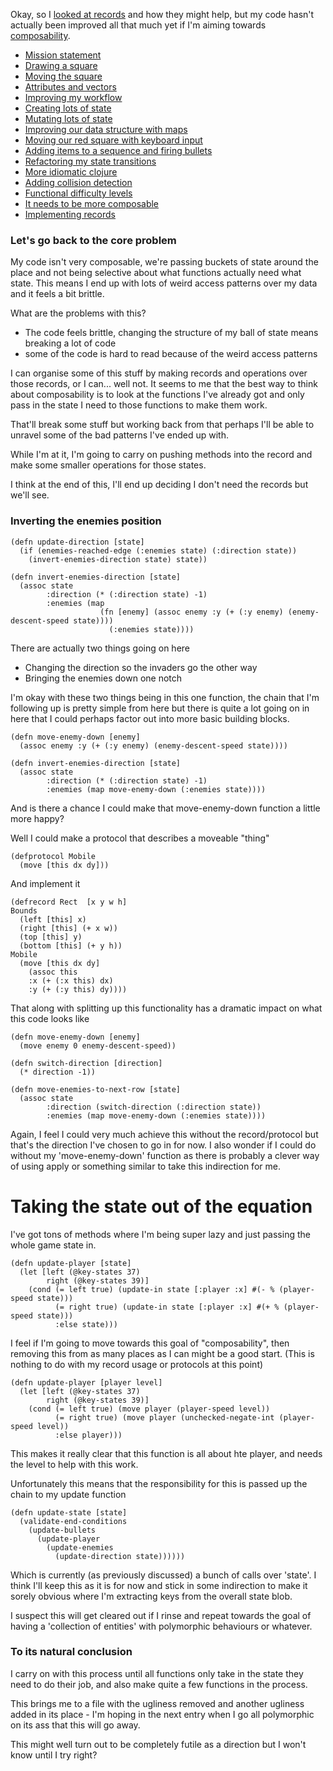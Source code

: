 Okay, so I [looked at records](/entries/learn-functional-programming-with-me---implementing-records.html) and how they might help, but my code hasn't actually been improved all that much yet if I'm aiming towards [composability](/entries/learn-functional-programming-with-me---but-rob,-it-needs-to-be-more-composable.html).

- [Mission statement](/entries/learn-functional-programming-with-me---a-mission-statement.html)
- [Drawing a square](/entries/learn-functional-programming-with-me---drawing-a-square.html)
- [Moving the square](/entries/learn-functional-programming-with-me---moving-the-square.html)
- [Attributes and vectors](/entries/learn-functional-programming-with-me---attributes-and-vectors.html)
- [Improving my workflow](/entries/learn-functional-programming-with-me---improving-my-workflow.html)
- [Creating lots of state](/entries/learn-functional-programming-with-me---adding-lots-more-state.html)
- [Mutating lots of state](/entries/learn-functional-programming-with-me---mutating-lots-of-state.html)
- [Improving our data structure with maps](/entries/learn-functional-programming-with-me---improving-our-data-structure-with-maps.html)
- [Moving our red square with keyboard input](/entries/learn-functional-programming-with-me---keyboard-input-for-our-red-square.html)
- [Adding items to a sequence and firing bullets](/entries/learn-functional-programming-with-me---adding-items-to-a-sequence.html)
- [Refactoring my state transitions](/entries/learn-functional-programming-with-me---refactoring-my-state-transitions.html)
- [More idiomatic clojure](/learn-functional-programming-with-me---more-idiomatic-clojure.html)
- [Adding collision detection](/entries/learn-functional-programming-with-me---adding-collision-detection-to-the-game.html)
- [Functional difficulty levels](/entries/learn-functional-programming-with-me---functional-difficulty-levels.html)
- [It needs to be more composable](/entries/learn-functional-programming-with-me---but-rob,-it-needs-to-be-more-composable.html)
- [Implementing records](/entries/learn-functional-programming-with-me---implementing-records.html)

### Let's go back to the core problem

My code isn't very composable, we're passing buckets of state around the place and not being selective about what functions actually need what state. This means I end up with lots of weird access patterns over my data and it feels a bit brittle.

What are the problems with this?

- The code feels brittle, changing the structure of my ball of state means breaking a lot of code
- some of the code is hard to read because of the weird access patterns

I can organise some of this stuff by making records and operations over those records, or I can... well not. It seems to me that the best way to think about composability is to look at the functions I've already got and only pass in the state I need to those functions to make them work.

That'll break some stuff but working back from that perhaps I'll be able to unravel some of the bad patterns I've ended up with.

While I'm at it, I'm going to carry on pushing methods into the record and make some smaller operations for those states.

I think at the end of this, I'll end up deciding I don't need the records but we'll see.

### Inverting the enemies position

    (defn update-direction [state]
      (if (enemies-reached-edge (:enemies state) (:direction state))
        (invert-enemies-direction state) state))

    (defn invert-enemies-direction [state]
      (assoc state 
            :direction (* (:direction state) -1)
            :enemies (map 
                        (fn [enemy] (assoc enemy :y (+ (:y enemy) (enemy-descent-speed state))))
                          (:enemies state))))


There are actually two things going on here

- Changing the direction so the invaders go the other way
- Bringing the enemies down one notch

I'm okay with these two things being in this one function, the chain that I'm following up is pretty simple from here but there is quite a lot going on in here that I could perhaps factor out into more basic building blocks.

    (defn move-enemy-down [enemy] 
      (assoc enemy :y (+ (:y enemy) (enemy-descent-speed state))))

    (defn invert-enemies-direction [state]
      (assoc state 
            :direction (* (:direction state) -1)
            :enemies (map move-enemy-down (:enemies state))))

And is there a chance I could make that move-enemy-down function a little more happy?

Well I could make a protocol that describes a moveable "thing"

    (defprotocol Mobile
      (move [this dx dy]))

And implement it 

    (defrecord Rect  [x y w h]
    Bounds
      (left [this] x)
      (right [this] (+ x w))
      (top [this] y)
      (bottom [this] (+ y h))
    Mobile
      (move [this dx dy]
        (assoc this 
        :x (+ (:x this) dx)
        :y (+ (:y this) dy))))


That along with splitting up this functionality has a dramatic impact on what this code looks like

    (defn move-enemy-down [enemy] 
      (move enemy 0 enemy-descent-speed))

    (defn switch-direction [direction]
      (* direction -1))

    (defn move-enemies-to-next-row [state]
      (assoc state 
            :direction (switch-direction (:direction state))
            :enemies (map move-enemy-down (:enemies state))))


Again, I feel I could very much achieve this without the record/protocol but that's the direction I've chosen to go in for now. I also wonder if I could do without my 'move-enemy-down' function as there is probably a clever way of using apply or something similar to take this indirection for me.


# Taking the state out of the equation

I've got tons of methods where I'm being super lazy and  just passing the whole game state in.

    (defn update-player [state]
      (let [left (@key-states 37)
            right (@key-states 39)]
        (cond (= left true) (update-in state [:player :x] #(- % (player-speed state)))
              (= right true) (update-in state [:player :x] #(+ % (player-speed state)))
              :else state)))

I feel if I'm going to move towards this goal of "composability", then removing this from as many places as I can might be a good start. (This is nothing to do with my record usage or protocols at this point)

    (defn update-player [player level]
      (let [left (@key-states 37)
            right (@key-states 39)]
        (cond (= left true) (move player (player-speed level))
              (= right true) (move player (unchecked-negate-int (player-speed level))
              :else player)))

This makes it really clear that this function is all about hte player, and needs the level to help with this work.

Unfortunately this means that the responsibility for this is passed up the chain to my update function

    (defn update-state [state]
      (validate-end-conditions
        (update-bullets
          (update-player
            (update-enemies
              (update-direction state))))))

Which is currently (as previously discussed) a bunch of calls over 'state'. I think I'll keep this as it is for now and stick in some indirection to make it sorely obvious where I'm extracting keys from the overall state blob.

I suspect this will get cleared out if I rinse and repeat towards the goal of having a 'collection of entities' with polymorphic behaviours or whatever.

### To its natural conclusion

I carry on with this process until all functions only take in the state they need to do their job, and also make quite a few functions in the process. 

This brings me to a file with the ugliness removed and another ugliness added in its place - I'm hoping in the next entry when I go all polymorphic on its ass that this will go away.

This might well turn out to be completely futile as a direction but I won't know until I try right?


